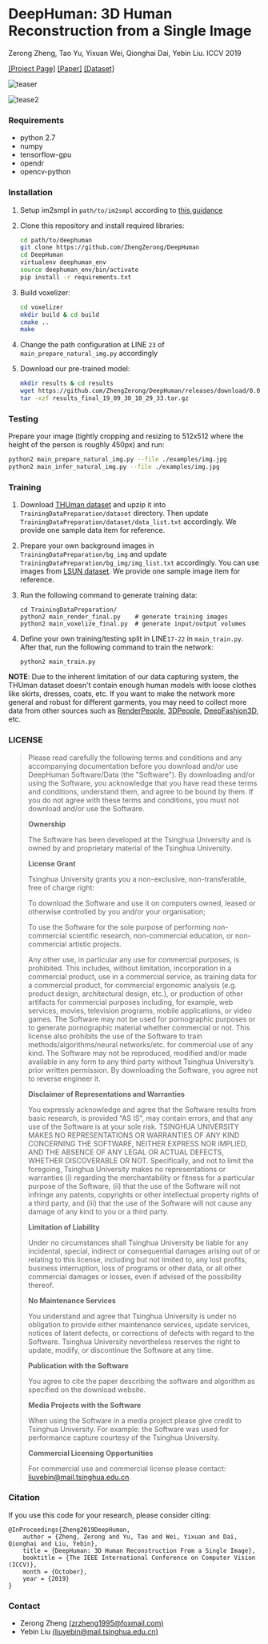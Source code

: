 # DeepHuman: 3D Human Reconstruction from a Single Image
Zerong Zheng, Tao Yu, Yixuan Wei, Qionghai Dai, Yebin Liu.  ICCV 2019

[[Project Page]](http://www.liuyebin.com/deephuman/deephuman.html)
[[Paper]](http://openaccess.thecvf.com/content_ICCV_2019/papers/Zheng_DeepHuman_3D_Human_Reconstruction_From_a_Single_Image_ICCV_2019_paper.pdf)
[[Dataset]](https://github.com/ZhengZerong/DeepHuman/tree/master/THUmanDataset)

![teaser](./assests/results_large.jpg)

![tease2](./assests/video_app.jpg)

### Requirements
- python 2.7
- numpy
- tensorflow-gpu
- opendr
- opencv-python

### Installation
1. Setup im2smpl in ```path/to/im2smpl``` according to [this guidance](https://github.com/ZhengZerong/im2smpl)

2. Clone this repository and install required libraries:
    ```bash
    cd path/to/deephuman
    git clone https://github.com/ZhengZerong/DeepHuman
    cd DeepHuman
    virtualenv deephuman_env
    source deephuman_env/bin/activate
    pip install -r requirements.txt
    ```

3. Build voxelizer:
    ```bash
    cd voxelizer 
    mkdir build & cd build
    cmake ..
    make
    ```

4. Change the path configuration at LINE ```23``` of ```main_prepare_natural_img.py``` accordingly

5. Download our pre-trained model:
    ```bash
    mkdir results & cd results
    wget https://github.com/ZhengZerong/DeepHuman/releases/download/0.0/results_final_19_09_30_10_29_33.tar.gz
    tar -xzf results_final_19_09_30_10_29_33.tar.gz
    ```

### Testing
Prepare your image (tightly cropping and resizing to 512x512 where the height of the person is roughly 450px) and run:
```bash
python2 main_prepare_natural_img.py --file ./examples/img.jpg
python2 main_infer_natural_img.py --file ./examples/img.jpg
```

### Training
1. Download [THUman dataset]((https://github.com/ZhengZerong/DeepHuman/tree/master/THUmanDataset)) and upzip it into ```TrainingDataPreparation/dataset``` directory. Then update ```TrainingDataPreparation/dataset/data_list.txt``` accordingly. We provide one sample data item for reference. 

2. Prepare your own background images in ```TrainingDataPreparation/bg_img``` and update ```TrainingDataPreparation/bg_img/img_list.txt``` accordingly. You can use images  from [LSUN dataset](https://www.yf.io/p/lsun). We provide one sample image item for reference. 

3. Run the following command to generate training data:
    ```
    cd TrainingDataPreparation/
    python2 main_render_final.py    # generate training images
    python2 main_voxelize_final.py  # generate input/output volumes
    ```

4. Define your own training/testing split in LINE```17-22``` in ```main_train.py```. After that, run the following command to train the network:
    ```
    python2 main_train.py
    ```

**NOTE**: Due to the inherent limitation of our data capturing system, the THUman dataset doesn't contain enough human models with loose clothes like skirts, dresses, coats, etc. If you want to make the network more general and robust for different garments, you may need to collect more data from other sources such as [RenderPeople](https://renderpeople.com), [3DPeople](https://cv.iri.upc-csic.es/), [DeepFashion3D](https://arxiv.org/abs/2003.12753), etc. 


### LICENSE
>Please read carefully the following terms and conditions and any accompanying documentation before you download and/or use DeepHuman Software/Data (the "Software"). By downloading and/or using the Software, you acknowledge that you have read these terms and conditions, understand them, and agree to be bound by them. If you do not agree with these terms and conditions, you must not download and/or use the Software. 
>
>**Ownership**
>
>The Software has been developed at the Tsinghua University and is owned by and proprietary material of the Tsinghua University. 
>
>**License Grant**
>
>Tsinghua University grants you a non-exclusive, non-transferable, free of charge right: 
>
>To download the Software and use it on computers owned, leased or otherwise controlled by you and/or your organisation;
>
>To use the Software for the sole purpose of performing non-commercial scientific research, non-commercial education, or non-commercial artistic projects. 
>
>Any other use, in particular any use for commercial purposes, is prohibited. This includes, without limitation, incorporation in a commercial product, use in a commercial service, as training data for a commercial product, for commercial ergonomic analysis (e.g. product design, architectural design, etc.), or production of other artifacts for commercial purposes including, for example, web services, movies, television programs, mobile applications, or video games. The Software may not be used for pornographic purposes or to generate pornographic material whether commercial or not. This license also prohibits the use of the Software to train methods/algorithms/neural networks/etc. for commercial use of any kind. The Software may not be reproduced, modified and/or made available in any form to any third party without Tsinghua University’s prior written permission. By downloading the Software, you agree not to reverse engineer it. 
>
>**Disclaimer of Representations and Warranties**
>
>You expressly acknowledge and agree that the Software results from basic research, is provided “AS IS”, may contain errors, and that any use of the Software is at your sole risk. TSINGHUA UNIVERSITY MAKES NO REPRESENTATIONS OR WARRANTIES OF ANY KIND CONCERNING THE SOFTWARE, NEITHER EXPRESS NOR IMPLIED, AND THE ABSENCE OF ANY LEGAL OR ACTUAL DEFECTS, WHETHER DISCOVERABLE OR NOT. Specifically, and not to limit the foregoing, Tsinghua University makes no representations or warranties (i) regarding the merchantability or fitness for a particular purpose of the Software, (ii) that the use of the Software will not infringe any patents, copyrights or other intellectual property rights of a third party, and (iii) that the use of the Software will not cause any damage of any kind to you or a third party. 
>
>**Limitation of Liability**
>
>Under no circumstances shall Tsinghua University be liable for any incidental, special, indirect or consequential damages arising out of or relating to this license, including but not limited to, any lost profits, business interruption, loss of programs or other data, or all other commercial damages or losses, even if advised of the possibility thereof. 
>
>**No Maintenance Services**
>
>You understand and agree that Tsinghua University is under no obligation to provide either maintenance services, update services, notices of latent defects, or corrections of defects with regard to the Software. Tsinghua University nevertheless reserves the right to update, modify, or discontinue the Software at any time. 
>
>**Publication with the Software**
>
>You agree to cite the paper describing the software and algorithm as specified on the download website. 
>
>**Media Projects with the Software**
>
>When using the Software in a media project please give credit to Tsinghua University. For example: the Software was used for performance capture courtesy of the Tsinghua University. 
>
>**Commercial Licensing Opportunities**
>
>For commercial use and commercial license please contact: liuyebin@mail.tsinghua.edu.cn. 


### Citation
If you use this code for your research, please consider citing:
```
@InProceedings{Zheng2019DeepHuman, 
    author = {Zheng, Zerong and Yu, Tao and Wei, Yixuan and Dai, Qionghai and Liu, Yebin},
    title = {DeepHuman: 3D Human Reconstruction From a Single Image},
    booktitle = {The IEEE International Conference on Computer Vision (ICCV)},
    month = {October},
    year = {2019}
}
```

### Contact
- Zerong Zheng [(zrzheng1995@foxmail.com)](mailto:zrzheng1995@foxmail.com)
- Yebin Liu [(liuyebin@mail.tsinghua.edu.cn)](mailto:liuyebin@mail.tsinghua.edu.cn)
